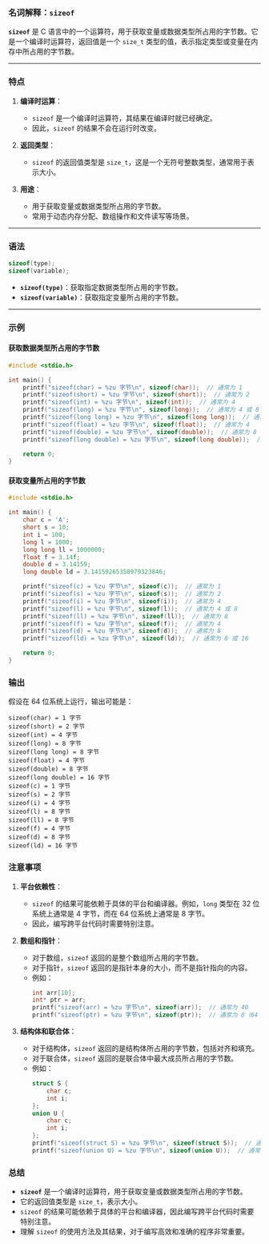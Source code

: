 ### 名词解释：`sizeof`

**`sizeof`** 是 C 语言中的一个运算符，用于获取变量或数据类型所占用的字节数。它是一个编译时运算符，返回值是一个 `size_t` 类型的值，表示指定类型或变量在内存中所占用的字节数。

---

### **特点**

1. **编译时运算**：
   - `sizeof` 是一个编译时运算符，其结果在编译时就已经确定。
   - 因此，`sizeof` 的结果不会在运行时改变。

2. **返回类型**：
   - `sizeof` 的返回值类型是 `size_t`，这是一个无符号整数类型，通常用于表示大小。

3. **用途**：
   - 用于获取变量或数据类型所占用的字节数。
   - 常用于动态内存分配、数组操作和文件读写等场景。

---

### **语法**

```c
sizeof(type);
sizeof(variable);
```

- **`sizeof(type)`**：获取指定数据类型所占用的字节数。
- **`sizeof(variable)`**：获取指定变量所占用的字节数。

---

### **示例**

#### **获取数据类型所占用的字节数**
```c
#include <stdio.h>

int main() {
    printf("sizeof(char) = %zu 字节\n", sizeof(char));  // 通常为 1
    printf("sizeof(short) = %zu 字节\n", sizeof(short));  // 通常为 2
    printf("sizeof(int) = %zu 字节\n", sizeof(int));  // 通常为 4
    printf("sizeof(long) = %zu 字节\n", sizeof(long));  // 通常为 4 或 8
    printf("sizeof(long long) = %zu 字节\n", sizeof(long long));  // 通常为 8
    printf("sizeof(float) = %zu 字节\n", sizeof(float));  // 通常为 4
    printf("sizeof(double) = %zu 字节\n", sizeof(double));  // 通常为 8
    printf("sizeof(long double) = %zu 字节\n", sizeof(long double));  // 通常为 8 或 16

    return 0;
}
```

#### **获取变量所占用的字节数**
```c
#include <stdio.h>

int main() {
    char c = 'A';
    short s = 10;
    int i = 100;
    long l = 1000;
    long long ll = 1000000;
    float f = 3.14f;
    double d = 3.14159;
    long double ld = 3.14159265358979323846;

    printf("sizeof(c) = %zu 字节\n", sizeof(c));  // 通常为 1
    printf("sizeof(s) = %zu 字节\n", sizeof(s));  // 通常为 2
    printf("sizeof(i) = %zu 字节\n", sizeof(i));  // 通常为 4
    printf("sizeof(l) = %zu 字节\n", sizeof(l));  // 通常为 4 或 8
    printf("sizeof(ll) = %zu 字节\n", sizeof(ll));  // 通常为 8
    printf("sizeof(f) = %zu 字节\n", sizeof(f));  // 通常为 4
    printf("sizeof(d) = %zu 字节\n", sizeof(d));  // 通常为 8
    printf("sizeof(ld) = %zu 字节\n", sizeof(ld));  // 通常为 8 或 16

    return 0;
}
```

### **输出**
假设在 64 位系统上运行，输出可能是：
```
sizeof(char) = 1 字节
sizeof(short) = 2 字节
sizeof(int) = 4 字节
sizeof(long) = 8 字节
sizeof(long long) = 8 字节
sizeof(float) = 4 字节
sizeof(double) = 8 字节
sizeof(long double) = 16 字节
sizeof(c) = 1 字节
sizeof(s) = 2 字节
sizeof(i) = 4 字节
sizeof(l) = 8 字节
sizeof(ll) = 8 字节
sizeof(f) = 4 字节
sizeof(d) = 8 字节
sizeof(ld) = 16 字节
```

### **注意事项**

1. **平台依赖性**：
   - `sizeof` 的结果可能依赖于具体的平台和编译器。例如，`long` 类型在 32 位系统上通常是 4 字节，而在 64 位系统上通常是 8 字节。
   - 因此，编写跨平台代码时需要特别注意。

2. **数组和指针**：
   - 对于数组，`sizeof` 返回的是整个数组所占用的字节数。
   - 对于指针，`sizeof` 返回的是指针本身的大小，而不是指针指向的内容。
   - 例如：
     ```c
     int arr[10];
     int* ptr = arr;
     printf("sizeof(arr) = %zu 字节\n", sizeof(arr));  // 通常为 40
     printf("sizeof(ptr) = %zu 字节\n", sizeof(ptr));  // 通常为 8（64 位系统）
     ```

3. **结构体和联合体**：
   - 对于结构体，`sizeof` 返回的是结构体所占用的字节数，包括对齐和填充。
   - 对于联合体，`sizeof` 返回的是联合体中最大成员所占用的字节数。
   - 例如：
     ```c
     struct S {
         char c;
         int i;
     };
     union U {
         char c;
         int i;
     };
     printf("sizeof(struct S) = %zu 字节\n", sizeof(struct S));  // 通常为 8
     printf("sizeof(union U) = %zu 字节\n", sizeof(union U));  // 通常为 4
     ```

### **总结**
- **`sizeof`** 是一个编译时运算符，用于获取变量或数据类型所占用的字节数。
- 它的返回值类型是 `size_t`，表示大小。
- `sizeof` 的结果可能依赖于具体的平台和编译器，因此编写跨平台代码时需要特别注意。
- 理解 `sizeof` 的使用方法及其结果，对于编写高效和准确的程序非常重要。
